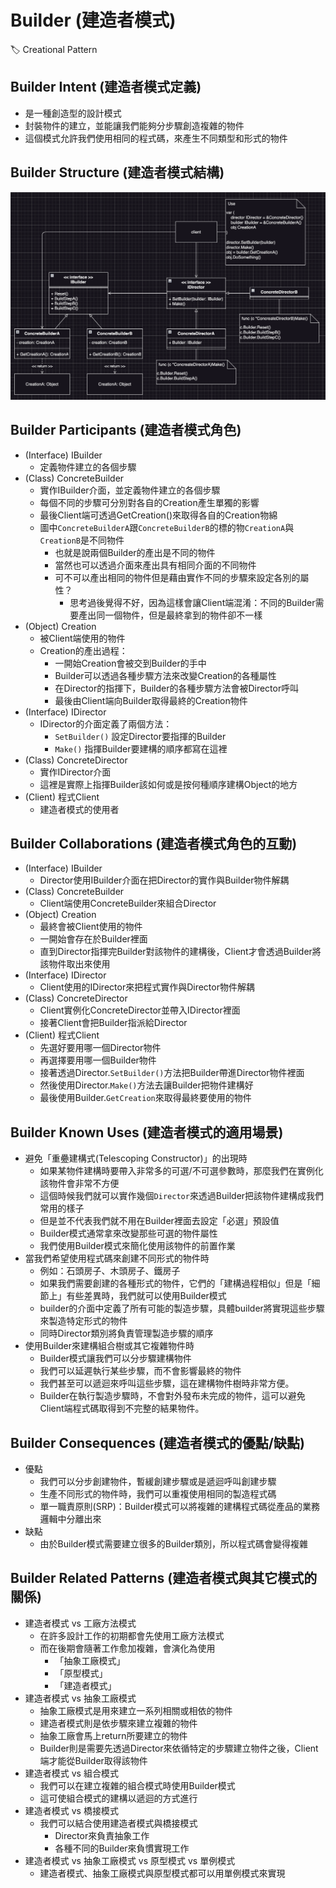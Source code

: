 # Builder (建造者模式)
:label: Creational Pattern

## Builder Intent (建造者模式定義)
- 是一種創造型的設計模式
- 封裝物件的建立，並能讓我們能夠分步驟創造複雜的物件
- 這個模式允許我們使用相同的程式碼，來產生不同類型和形式的物件


## Builder Structure (建造者模式結構)
![image](./pattern.png)

## Builder Participants (建造者模式角色)
* (Interface) IBuilder
  - 定義物件建立的各個步驟
* (Class) ConcreteBuilder
  - 實作IBuilder介面，並定義物件建立的各個步驟
  - 每個不同的步驟可分別對各自的Creation產生單獨的影響
  - 最後Client端可透過GetCreation()來取得各自的Creation物綿
  - 圖中`ConcreteBuilderA`跟`ConcreteBuilderB`的標的物`CreationA`與`CreationB`是不同物件
    - 也就是說兩個Builder的產出是不同的物件
    - 當然也可以透過介面來產出具有相同介面的不同物件
    - 可不可以產出相同的物件但是藉由實作不同的步驟來設定各別的屬性？
      - 思考過後覺得不好，因為這樣會讓Client端混淆：不同的Builder需要產出同一個物件，但是最終拿到的物件卻不一樣
* (Object) Creation
  - 被Client端使用的物件
  - Creation的產出過程：
    - 一開始Creation會被交到Builder的手中
    - Builder可以透過各種步驟方法來改變Creation的各種屬性
    - 在Director的指揮下，Builder的各種步驟方法會被Director呼叫
    - 最後由Client端向Builder取得最終的Creation物件
* (Interface) IDirector
  - IDirector的介面定義了兩個方法：
    - `SetBuilder()` 設定Director要指揮的Builder
    - `Make()` 指揮Builder要建構的順序都寫在這裡
* (Class) ConcreteDirector
  - 實作IDirector介面
  - 這裡是實際上指揮Builder該如何或是按何種順序建構Object的地方
* (Client) 程式Client
  - 建造者模式的使用者

## Builder Collaborations (建造者模式角色的互動)
* (Interface) IBuilder
  - Director使用IBuilder介面在把Director的實作與Builder物件解耦
* (Class) ConcreteBuilder
  - Client端使用ConcreteBuilder來組合Director
* (Object) Creation
  - 最終會被Client使用的物件
  - 一開始會存在於Builder裡面
  - 直到Director指揮完Builder對該物件的建構後，Client才會透過Builder將該物件取出來使用
* (Interface) IDirector
  - Client使用的IDirector來把程式實作與Director物件解耦
* (Class) ConcreteDirector
  - Client實例化ConcreteDirector並帶入IDirector裡面
  - 接著Client會把Builder指派給Director
* (Client) 程式Client
  - 先選好要用哪一個Director物件
  - 再選擇要用哪一個Builder物件
  - 接著透過Director.`SetBuilder()`方法把Builder帶進Director物件裡面
  - 然後使用Director.`Make()`方法去讓Builder把物件建構好
  - 最後使用Builder.`GetCreation`來取得最終要使用的物件

## Builder Known Uses (建造者模式的適用場景)
* 避免「重疉建構式(Telescoping Constructor)」的出現時
  - 如果某物件建構時要帶入非常多的可選/不可選參數時，那麼我們在實例化該物件會非常不方便
  - 這個時候我們就可以實作幾個`Director`來透過Builder把該物件建構成我們常用的樣子
  - 但是並不代表我們就不用在Builder裡面去設定「必選」預設值
  - Builder模式通常拿來改變那些可選的物件屬性
  - 我們使用Builder模式來簡化使用該物件的前置作業
* 當我們希望使用程式碼來創建不同形式的物件時
  - 例如：石頭房子、木頭房子、鐵房子
  - 如果我們需要創建的各種形式的物件，它們的「建構過程相似」但是「細節上」有些差異時，我們就可以使用Builder模式
  - builder的介面中定義了所有可能的製造步驟，具體builder將實現這些步驟來製造特定形式的物件
  - 同時Director類別將負責管理製造步驟的順序
* 使用Builder來建構組合樹或其它複雜物件時
  - Builder模式讓我們可以分步驟建構物件
  - 我們可以延遲執行某些步驟，而不會影響最終的物件
  - 我們甚至可以遞迴來呼叫這些步驟，這在建構物件樹時非常方便。
  - Builder在執行製造步驟時，不會對外發布未完成的物件，這可以避免Client端程式碼取得到不完整的結果物件。

## Builder Consequences (建造者模式的優點/缺點)
  * 優點
    - 我們可以分步創建物件，暫緩創建步驟或是遞迴呼叫創建步驟
    - 生產不同形式的物件時，我們可以重複使用相同的製造程式碼
    - 單一職責原則(SRP)：Builder模式可以將複雜的建構程式碼從產品的業務邏輯中分離出來
  * 缺點
    - 由於Builder模式需要建立很多的Builder類別，所以程式碼會變得複雜

## Builder Related Patterns (建造者模式與其它模式的關係)
* 建造者模式 vs 工廠方法模式
  - 在許多設計工作的初期都會先使用工廠方法模式
  - 而在後期會隨著工作愈加複雜，會演化為使用
    - 「抽象工廠模式」
    - 「原型模式」
    - 「建造者模式」
* 建造者模式 vs 抽象工廠模式
  - 抽象工廠模式是用來建立一系列相關或相依的物件
  - 建造者模式則是依步驟來建立複雜的物件
  - 抽象工廠會馬上return所要建立的物件
  - Builder則是需要先透過Director來依循特定的步驟建立物件之後，Client端才能從Builder取得該物件
* 建造者模式 vs 組合模式
  - 我們可以在建立複雜的組合模式時使用Builder模式
  - 這可使組合模式的建構以遞迴的方式進行
* 建造者模式 vs 橋接模式
  - 我們可以結合使用建造者模式與橋接模式
    - Director來負責抽象工作
    - 各種不同的Builder來負慣實現工作
* 建造者模式 vs 抽象工廠模式 vs 原型模式 vs 單例模式
  - 建造者模式、抽象工廠模式與原型模式都可以用單例模式來實現